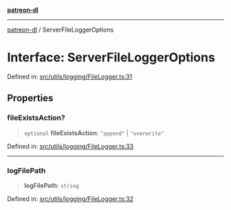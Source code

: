 [**patreon-dl**](../README.md)

***

[patreon-dl](../README.md) / ServerFileLoggerOptions

# Interface: ServerFileLoggerOptions

Defined in: [src/utils/logging/FileLogger.ts:31](https://github.com/patrickkfkan/patreon-dl/blob/4dbe5b7f9bc86c654049194392d94f0aeefc44c0/src/utils/logging/FileLogger.ts#L31)

## Properties

### fileExistsAction?

> `optional` **fileExistsAction**: `"append"` \| `"overwrite"`

Defined in: [src/utils/logging/FileLogger.ts:33](https://github.com/patrickkfkan/patreon-dl/blob/4dbe5b7f9bc86c654049194392d94f0aeefc44c0/src/utils/logging/FileLogger.ts#L33)

***

### logFilePath

> **logFilePath**: `string`

Defined in: [src/utils/logging/FileLogger.ts:32](https://github.com/patrickkfkan/patreon-dl/blob/4dbe5b7f9bc86c654049194392d94f0aeefc44c0/src/utils/logging/FileLogger.ts#L32)
